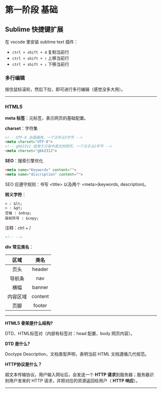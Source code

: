 # 第一阶段 基础

## Sublime 快捷键扩展

在 vscode 里安装 sublime text 插件：

- `ctrl + shift + d` 复制当前行
- `ctrl + shift + ↑` 上移当前行
- `ctrl + shift + ↓` 下移当前行

### 多行编辑

按住鼠标滚轮，然后下拉，即可进行多行编辑（感觉没多大用）。

---



### HTML5

**meta 标签**：元标签，表示网页的基础配置。

**charset**：字符集

```html
<!-- UTF-8 全国通用，一个汉字占3字节 -->
<meta charset="UTF-8">
<!-- gbk2312 适用于只有中英文的网页，一个汉子占2字节 -->
<meta charset="gbk2312">
```

**SEO**：搜索引擎优化

```html
<meta name="Keywords" content="">
<meta name="discription" content="">
```

SEO 应遵守规则：书写 \<title> 以及两个 \<meta>(keywords, description)。

**转义字符**：

```
< : &lt;
> : &gt;
空格 : &nbsp;
版权符号 : &copy;
```

注释：ctrl + / 

``` html
<!-- -->
```

**div 常见类名**：

| 区域 | 类名 |
| :----: | :----: |
| 页头 | header |
| 导航条 | nav |
| 横幅 | banner |
| 内容区域 | content |
| 页脚 | footer |

---

**HTML5 骨架是什么结构?**

DTD、HTML标签对（内部有标签对：head 配置，body 网页内容）。

**DTD 是什么?**

Doctype Description，文档类型声明，表明当前 HTML 文档遵循几代规范。

**HTTP协议是什么？**

超文本传输协议，用户输入网址后，会发送一个 **HTTP 请求**到服务器；服务器识别用户发来的 HTTP 请求，并把对应的资源返回给用户（ **HTTP 响应**）。

---



